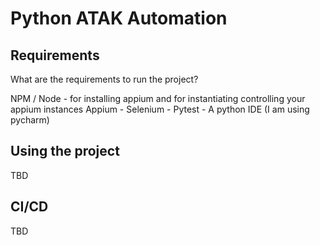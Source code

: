 # Python ATAK Automation

## Requirements

What are the requirements to run the project?

NPM / Node -  for installing appium and for instantiating controlling your appium instances
Appium - 
Selenium - 
Pytest - 
A python IDE (I am using pycharm)

## Using the project

TBD

## CI/CD

TBD
